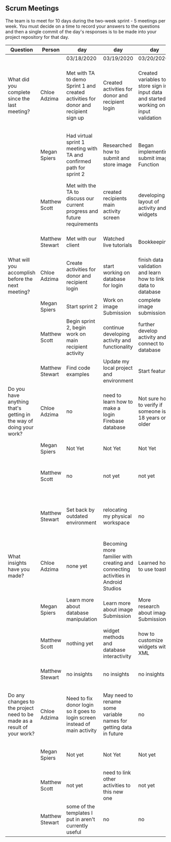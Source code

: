 ## Scrum Meetings
The team is to meet for 10 days during the two-week sprint - 5 meetings per week. You must decide on a time to record your answers to the questions and then a single commit of the day's responses is to be made into your project repository for that day.

Question    |          Person                                             | day | day | day | day | day | day | day |day | day | day |
------------|---------------------------------------------------------------------|-----|-----|-----|-----|-----|-----|-----|----|-----|-----|            
| | | 03/18/2020 | 03/19/2020 | 03/20/2020 | 03/25/2020 | 3/28/2020 | 3/31/2020 | 4/1/2020 | 4/2/2020 | 4/3/2020 | |                                
| What did you complete since the last meeting? | Chloe Adzima | Met with TA to demo Sprint 1 and created activities for donor and recipient sign up | Created activities for donor and recipient login | Created variables to store sign in input data and started working on input validation | Create signup and login database | Added forgot password option and fixed donor main so it only shows item postings of current user | Created espresso tests for donor & recipient signup and login activities | read about how the edit function for item postings could work | fixed data validation on donor DOB so it is correct format | created sprint 2 retrospective
|            | Megan Spiers | Had virtual sprint 1 meeting with TA and confirmed path for sprint 2 | Researched how to submit and store image | Began implementing submit image Function | Began work on edit function | Went back and revised submit image Function | successfully store an image in storagebase | successfully stored imageURL in database and created recyclerView/CardView to display item Info | created image adapter and edit/delete button prompts (don't work yet) | Worked on getting images to display
|            | Matthew Scott |  Met with the TA to discuss our current progress and future requirements | created recipients main activity screen| developing layout of activity and widgets | created a filter for the recipients to browse items | pushed some updates to activities I was working on | worked more on recipient activity and features | reading firebase info for notification feature | reading about firebase for the recipient item list | working on code to show list view of multiple donor items
|            | Matthew Stewart |  Met with our client  |  Watched live tutorials  |  Bookkeeping  |  obtained a working system  |  set up environment  |  caught up & ran the project so far  |  notes for testing and practiced with writing cases
| What will you accomplish before the next meeting? | Chloe Adzima | Create activities for donor and recipient login | start working on database for login | finish data validation and learn how to link data to database | connect user database with the item database | Create some espresso tests for login and signup | work on edit and delete activity | continue testing and researching how to do edit and delete activities | work on sprint retrospective | finish sprint 2
|            | Megan Spiers | Start sprint 2 | Work on image Submission | complete image submission | complete edit function | store image in Database | store image URL meta data | populate recyclerView to show Images | fix error in displaying images | hopefully get images working
|            | Matthew Scott |   Begin sprint 2, begin work on main recipient activity | continue developing activity and functionality | further develop activity and connect to database | further develop recipient activity | link some activities to database | new push to master with updated activities for recipient | more feature development | fix some formatting and image issues with the activity | connect some of the activities together that hadn't been
|            | Matthew Stewart |  Find code examples  |  Update my local project and environment  |  Start feature  |  set up my computer  |  import and contribute something  |  run and look for ways to test  |  prepare psuedocode, add to recipient files
| Do you have anything that's getting in the way of doing your work? | Chloe Adzima | no | need to learn how to make a login Firebase database | Not sure how to verify if someone is 18 years or older | no | no | not sure what other tests we need to do | no | no | not sure how to make junit test for any of our classes
|            | Megan Spiers | Not Yet | Not Yet | Not Yet | No | very bad internet service | no | spent all day figuring out what asynchronous Means | COVID-19 (jk, no) | old depreciated methods
|            | Matthew Scott |   no | not yet | not yet | trouble figuring out different android classes | not yet | no | no | no | not understanding firebase
|            | Matthew Stewart |  Set back by outdated environment  |  relocating my physical workspace  |  no  |  hardware failure  |  initiating new hardware  |  still have a few setbacks stemming from from my pc breaking  |  catching up on developments 
| What insights have you made? |Chloe Adzima | none yet | Becoming more familier with creating and connecting activities in Android Studios | Learned how to use toast | Know how to create a new user account in firebase | understand how to connect a specific user to data in realtime database | none | more familier with espresso tests | none | none
|            | Megan Spiers | Learn more about database manipulation | Learn more about image Submission | More research about image Submission | activities can be reusable | learned to use Picasso | learned there are different types of databases | learned that onSuccess methods operate outside of the method that they are called In | recyclerView is more efficient than ListView | Many old methods are depreciated and not documented
|            | Matthew Scott |   nothing yet | widget methods and database interactivity | how to customize widgets with XML | learned more about save states for widgets | Espresso testing | how to build filters for database | interactions between database and widgets | how to make changes from one activity to another | how to filter database items
|            | Matthew Stewart |  no insights  |  no insights  |  no insights  |  how to set up in linux  |  found ways to work  |  thought of ways to connect modules  |  test class ideas
| Do any changes to the project need to be made as a result of your work? |Chloe Adzima | Need to fix donor login so it goes to login screen instead of main activity | May need to rename some variable names for getting data in future | no | need to update donor main activity to connect new item with a certain user | no | no | no | no | no
|            | Megan Spiers | Not yet | Not Yet | Not yet | No | need to fix constraints on post new item activity | need to fix image url upload | need to repopulate donorMainActivity to account for images/changes | fix error in displaying images | fix donor main activity
|            | Matthew Scott |   not yet | need to link other activities to this new one | not yet | no | not yet | no | no | no | not yet
|            | Matthew Stewart |  some of the templates I put in aren't currently useful  |  no  |  no  |  no  |  no  |  yes, login didn't follow our models  |  no 
